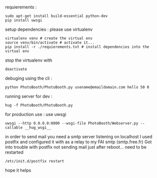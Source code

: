 requierements :
```
sudo apt-get install build-essential python-dev
pip install uwsgi
```

setup dependencies : 
please use virtualenv
```
virtualenv venv # create the virtual env
source venv/bin/activate # activate it... 
pip install -r ./requierements.txt # install dependencies into the virtual env
```

stop the virtualenv with 
```
deactivate
```

debuging using the cli :
```
python PhotoBooth/PhotoBooth.py usename@emaildomain.com hello 50 0
```

running server for dev :
```
hug -f PhotoBooth/PhotoBooth.py
```

for production use : use uwsgi
```
uwsgi --http 0.0.0.0:8000 --wsgi-file PhotoBooth/Webserver.py --callable __hug_wsgi__
```

in order to send mail you need a smtp server listening on localhost
I used postfix and configured it with as a relay to my FAI smtp (smtp.free.fr)
Got into trouble with postfix not sending mail just after reboot... need to be restarted 
```
/etc/init.d/postfix restart
```

hope it helps

